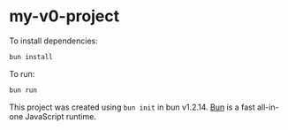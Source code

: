 # my-v0-project

To install dependencies:

```bash
bun install
```

To run:

```bash
bun run 
```

This project was created using `bun init` in bun v1.2.14. [Bun](https://bun.sh) is a fast all-in-one JavaScript runtime.

